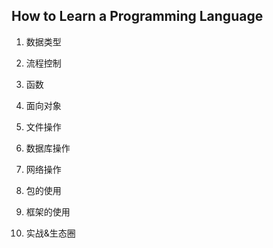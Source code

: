 ## How to Learn a Programming Language

1. 数据类型

2. 流程控制

3. 函数

4. 面向对象

5. 文件操作

6. 数据库操作

7. 网络操作

8. 包的使用

9. 框架的使用

10. 实战&生态圈
